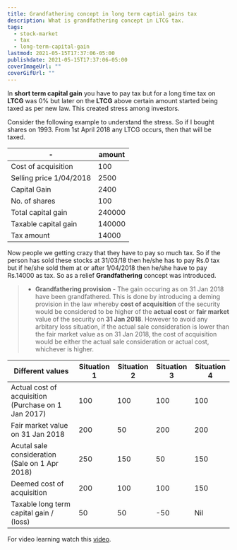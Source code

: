 ```yaml
---
title: Grandfathering concept in long term captial gains tax
description: What is grandfathering concept in LTCG tax.
tags:
  - stock-market
  - tax
  - long-term-capital-gain
lastmod: 2021-05-15T17:37:06-05:00
publishdate: 2021-05-15T17:37:06-05:00
coverImageUrl: ""
coverGifUrl: ""
---
```


In **short term capital gain** you have to pay tax but for a long time tax on **LTCG** was 0% but later on the **LTCG** above certain amount started being taxed as per new law. This created stress among investors.

Consider the following example to understand the stress. So if I bought shares on 1993. From 1st April 2018 any LTCG occurs, then that will be taxed.

| -                       | amount |
| ----------------------- | ------ |
| Cost of acquisition     | 100    |
| Selling price 1/04/2018 | 2500   |
| Capital Gain            | 2400   |
| No. of shares           | 100    |
| Total capital gain      | 240000 |
| Taxable capital gain    | 140000 |
| Tax amount              | 14000  |

Now people we getting crazy that they have to pay so much tax. So if the person has sold these stocks at 31/03/18 then he/she has to pay Rs.0 tax but if he/she sold them at or after 1/04/2018 then he/she have to pay Rs.14000 as tax. So as a relief **Grandfathering** concept was introduced.

> - **Grandfathering provision** - The gain occuring as on 31 Jan 2018 have been grandfathered. This is done by introducing a deming provision in the law whereby **cost of acquisition** of the security would be considered to be higher of the **actual cost** or **fair market** value of the security on **31 Jan 2018**. However to avoid any arbitary loss situation, if the actual sale consideration is lower than the fair market value as on 31 Jan 2018, the cost of acquisition would be either the actual sale consideration or actual cost, whichever is higher.

| Different values                                    | Situation 1 | Situation 2 | Situation 3 | Situation 4 |
| --------------------------------------------------- | ----------- | ----------- | ----------- | ----------- |
| Actual cost of acquisition (Purchase on 1 Jan 2017) | 100         | 100         | 100         | 100         |
| Fair market value on 31 Jan 2018                    | 200         | 50          | 200         | 200         |
| Acutal sale consideration (Sale on 1 Apr 2018)      | 250         | 150         | 50          | 150         |
| Deemed cost of acquisition                          | 200         | 100         | 100         | 150         |
| Taxable long term capital gain / (loss)             | 50          | 50          | -50         | Nil         |

For video learning watch this [video](https://www.youtube.com/watch?v=SjJ8xYRcRaw&list=PL8uhW8cclMiNv8UT1NUawB-XpXVeJ8mN8&index=14).
